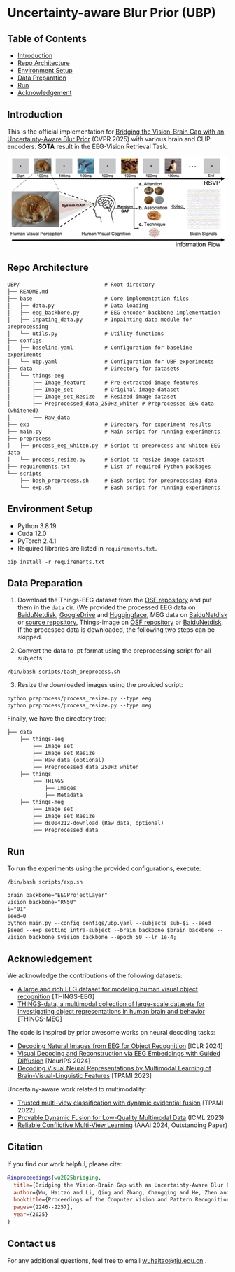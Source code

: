# Uncertainty-aware Blur Prior (UBP)

## Table of Contents
- [Introduction](#introduction)
- [Repo Architecture](#repo-architecture)
- [Environment Setup](#environment-setup)
- [Data Preparation](#data-preparation)
- [Run](#run)
- [Acknowledgement](#acknowledgement)

## Introduction
This is the official implementation for [Bridging the Vision-Brain Gap with an Uncertainty-Aware Blur Prior](https://arxiv.org/abs/2503.04207) (CVPR 2025) with various brain and CLIP encoders. **SOTA** result in the EEG-Vision Retrieval Task.

<p align="center">
<img src="./assets/motivation.png" >
</p>


## Repo Architecture
```
UBP/                           # Root directory
├── README.md
├── base                       # Core implementation files
│   ├── data.py                # Data loading
│   ├── eeg_backbone.py        # EEG encoder backbone implementation
│   ├── inpating_data.py       # Inpainting data module for preprocessing
│   └── utils.py               # Utility functions
├── configs
│   ├── baseline.yaml          # Configuration for baseline experiments
│   └── ubp.yaml               # Configuration for UBP experiments
├── data                       # Directory for datasets
│   └── things-eeg
│       ├── Image_feature      # Pre-extracted image features
│       ├── Image_set          # Original image dataset
│       ├── Image_set_Resize   # Resized image dataset
│       ├── Preprocessed_data_250Hz_whiten # Preprocessed EEG data (whitened)
│       └── Raw_data
├── exp                        # Directory for experiment results
├── main.py                    # Main script for running experiments
├── preprocess
│   ├── process_eeg_whiten.py  # Script to preprocess and whiten EEG data
│   └── process_resize.py      # Script to resize image dataset
├── requirements.txt           # List of required Python packages
└── scripts
    ├── bash_preprocess.sh     # Bash script for preprocessing data
    └── exp.sh                 # Bash script for running experiments
```
## Environment Setup
- Python 3.8.19
- Cuda 12.0
- PyTorch 2.4.1
- Required libraries are listed in `requirements.txt`.

```
pip install -r requirements.txt
```

## Data Preparation
1. Download the Things-EEG dataset from the [OSF repository](https://osf.io/anp5v/files/osfstorage) and put them in the `data` dir. (We provided the processed EEG data on [BaiduNetdisk](https://pan.baidu.com/s/1JlImvk2fDFwEzUTkf6o9BQ?pwd=u5u7), [GoogleDrive](https://drive.google.com/drive/folders/1oPKgsAoAOMbh5kAAfrgRjJi_FEszAfx2?usp=sharing) and [Huggingface](https://huggingface.co/datasets/Haitao999/things-eeg), MEG data on [BaiduNetdisk](https://pan.baidu.com/s/1XgGuT2JzMKmihvijjIsZ6w?pwd=qpht) or [source repository](https://openneuro.org/datasets/ds004212/versions/2.0.1), Things-image on [OSF repository](https://osf.io/jum2f/files/osfstorage) or [BaiduNetdisk](https://pan.baidu.com/s/1kKhjUBYW74MklZL0cAw_jw?pwd=6645). If the processed data is downloaded, the following two steps can be skipped.


2. Convert the data to .pt format using the preprocessing script for all subjects:

```
/bin/bash scripts/bash_preprocess.sh
```

3. Resize the downloaded images using the provided script:

```
python preprocess/process_resize.py --type eeg
python preprocess/process_resize.py --type meg
```

Finally, we have the directory tree:
```
├── data
    ├── things-eeg
        ├── Image_set
        ├── Image_set_Resize
        ├── Raw_data (optional)
        ├── Preprocessed_data_250Hz_whiten
    ├── things
        ├── THINGS
            ├── Images
            ├── Metadata
    ├── things-meg
        ├── Image_set
        ├── Image_set_Resize
        ├── ds004212-download (Raw_data, optional)
        ├── Preprocessed_data
```
## Run
To run the experiments using the provided configurations, execute:
```
/bin/bash scripts/exp.sh
```

```
brain_backbone="EEGProjectLayer"
vision_backbone="RN50"
i="01"
seed=0
python main.py --config configs/ubp.yaml --subjects sub-$i --seed $seed --exp_setting intra-subject --brain_backbone $brain_backbone --vision_backbone $vision_backbone --epoch 50 --lr 1e-4;

```
## Acknowledgement
We acknowledge the contributions of the following datasets:
- [A large and rich EEG dataset for modeling human visual object recognition](https://www.sciencedirect.com/science/article/pii/S1053811922008758) [THINGS-EEG]
- [
THINGS-data, a multimodal collection of large-scale datasets for investigating object representations in human brain and behavior](https://pubmed.ncbi.nlm.nih.gov/36847339/) [THINGS-MEG]

The code is inspired by prior awesome works on neural decoding tasks:
- [Decoding Natural Images from EEG for Object Recognition](https://github.com/eeyhsong/NICE-EEG) [ICLR 2024]
- [Visual Decoding and Reconstruction via EEG Embeddings with Guided Diffusion](https://github.com/dongyangli-del/EEG_Image_decode) [NeurIPS 2024]
- [Decoding Visual Neural Representations by Multimodal Learning of Brain-Visual-Linguistic Features](https://github.com/ChangdeDu/BraVL)  [TPAMI 2023]

Uncertainy-aware work related to multimodality:
- [Trusted multi-view classification with dynamic evidential fusion](https://github.com/hanmenghan/TMC) [TPAMI 2022]
- [Provable Dynamic Fusion for Low-Quality Multimodal Data](https://github.com/QingyangZhang/QMF) (ICML 2023)
- [Reliable Conflictive Multi-View Learning](https://github.com/jiajunsi/RCML) (AAAI 2024, Outstanding Paper)

## Citation
If you find our work helpful, please cite:
```bibtex
@inproceedings{wu2025bridging,
  title={Bridging the Vision-Brain Gap with an Uncertainty-Aware Blur Prior},
  author={Wu, Haitao and Li, Qing and Zhang, Changqing and He, Zhen and Ying, Xiaomin},
  booktitle={Proceedings of the Computer Vision and Pattern Recognition Conference},
  pages={2246--2257},
  year={2025}
}
```


## Contact us
For any additional questions, feel free to email wuhaitao@tju.edu.cn .

